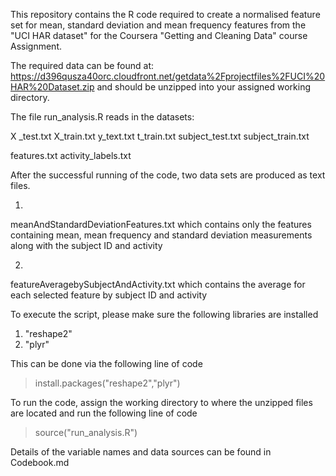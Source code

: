 This repository contains the R code required to create a normalised feature set for mean, standard deviation and mean frequency features from the "UCI HAR dataset" for the Coursera "Getting and Cleaning Data" course Assignment.

The required data can be found at: https://d396qusza40orc.cloudfront.net/getdata%2Fprojectfiles%2FUCI%20HAR%20Dataset.zip and should be unzipped into your assigned working directory.


The file run_analysis.R reads in the datasets:

X _test.txt
X_train.txt
y_text.txt
t_train.txt
subject_test.txt
subject_train.txt

features.txt
activity_labels.txt


After the successful running of the code, two data sets are produced as text files.

1. 
meanAndStandardDeviationFeatures.txt which contains only the features containing mean, mean frequency and standard deviation measurements along with the subject ID and activity

2. 
featureAveragebySubjectAndActivity.txt which contains the average for each selected feature by subject ID and activity

To execute the script, please make sure the following libraries are installed
1. "reshape2"
2. "plyr"

This can be done via the following line of code
> install.packages("reshape2","plyr")

To run the code, assign the working directory to where the unzipped files are located and run the following line of code
> source("run_analysis.R")



Details of the variable names and data sources can be found in Codebook.md
